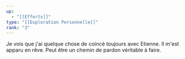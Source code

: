 ```yaml
---
up:
  - "[[Efforts]]"
type: "[[Exploration Personnelle]]"
rank: "3"
---
```

Je vois que j'ai quelque chose de coincé toujours avec Etienne. Il m'est apparu en rêve. Peut être un chemin de pardon véritable à faire.